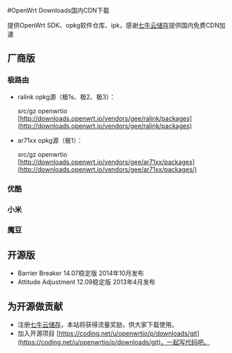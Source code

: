 #OpenWrt Downloads国内CDN下载

提供OpenWrt SDK、opkg软件仓库、ipk，感谢[七牛云储存](https://portal.qiniu.com/signup?code=3lafkpsz7yes1)提供国内免费CDN加速

## 厂商版

### 极路由

* ralink opkg源（极1s、极2、极3）：

    src/gz openwrtio [http://downloads.openwrt.io/vendors/gee/ralink/packages](http://downloads.openwrt.io/vendors/gee/ralink/packages)
 
* ar71xx opkg源（极1）：

    src/gz openwrtio [http://downloads.openwrt.io/vendors/gee/ar71xx/packages](http://downloads.openwrt.io/vendors/gee/ar71xx/packages/)

### 优酷
### 小米
### 魔豆

## 开源版

* Barrier Breaker 14.07稳定版
  2014年10月发布
* Attitude Adjustment 12.09稳定版
  2013年4月发布

## 为开源做贡献

* 注册[七牛云储存](https://portal.qiniu.com/signup?code=3lafkpsz7yes1)，本站将获得流量奖励，供大家下载使用。
* 加入开源项目 [https://coding.net/u/openwrtio/p/downloads/git](https://coding.net/u/openwrtio/p/downloads/git)，一起写代码吧。
